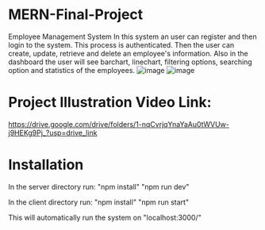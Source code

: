 # MERN-Final-Project
Employee Management System
In this system an user can register and then login to the system.
This process is authenticated. Then the user can create, update, retrieve and delete an employee's information.
Also in the dashboard the user will see barchart, linechart, filtering options, searching option and statistics of the employees.
![image](https://github.com/user-attachments/assets/a30f65f8-e947-4d39-94ec-cbdeaaba452f)
![image](https://github.com/user-attachments/assets/4fb7b897-ef5f-43ee-b0ae-c156e23ad813)



# Project Illustration Video Link:
https://drive.google.com/drive/folders/1-nqCvrjqYnaYaAu0tWVUw-j9HEKg9Pj_?usp=drive_link

# Installation
In the server directory run: 
"npm install"
"npm run dev"

In the client directory run: 
"npm install"
"npm run start"

This will automatically run the system on "localhost:3000/"

